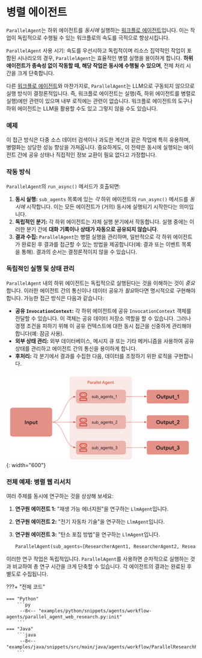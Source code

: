 # 병렬 에이전트

`ParallelAgent`는 하위 에이전트를 *동시에* 실행하는 [워크플로 에이전트](index.md)입니다. 이는 작업이 독립적으로 수행될 수 있는 워크플로의 속도를 극적으로 향상시킵니다.

`ParallelAgent` 사용 시기: 속도를 우선시하고 독립적이며 리소스 집약적인 작업이 포함된 시나리오의 경우, `ParallelAgent`는 효율적인 병렬 실행을 용이하게 합니다. **하위 에이전트가 종속성 없이 작동할 때, 해당 작업은 동시에 수행될 수 있으며**, 전체 처리 시간을 크게 단축합니다.

다른 [워크플로 에이전트](index.md)와 마찬가지로, `ParallelAgent`는 LLM으로 구동되지 않으므로 실행 방식이 결정론적입니다. 즉, 워크플로 에이전트는 실행(즉, 하위 에이전트를 병렬로 실행)에만 관련이 있으며 내부 로직에는 관련이 없습니다. 워크플로 에이전트의 도구나 하위 에이전트는 LLM을 활용할 수도 있고 그렇지 않을 수도 있습니다.

### 예제

이 접근 방식은 다중 소스 데이터 검색이나 과도한 계산과 같은 작업에 특히 유용하며, 병렬화는 상당한 성능 향상을 가져옵니다. 중요하게도, 이 전략은 동시에 실행되는 에이전트 간에 공유 상태나 직접적인 정보 교환이 필요 없다고 가정합니다.

### 작동 방식

`ParallelAgent`의 `run_async()` 메서드가 호출되면:

1.  **동시 실행:** `sub_agents` 목록에 있는 *각* 하위 에이전트의 `run_async()` 메서드를 *동시에* 시작합니다. 이는 모든 에이전트가 (거의) 동시에 실행되기 시작한다는 의미입니다.
2.  **독립적인 분기:** 각 하위 에이전트는 자체 실행 분기에서 작동합니다. 실행 중에는 이러한 분기 간에 **대화 기록이나 상태가 자동으로 공유되지 않습니다**.
3.  **결과 수집:** `ParallelAgent`는 병렬 실행을 관리하며, 일반적으로 각 하위 에이전트가 완료된 후 결과를 접근할 수 있는 방법을 제공합니다(예: 결과 또는 이벤트 목록을 통해). 결과의 순서는 결정론적이지 않을 수 있습니다.

### 독립적인 실행 및 상태 관리

`ParallelAgent` 내의 하위 에이전트는 독립적으로 실행된다는 것을 이해하는 것이 *중요*합니다. 이러한 에이전트 간의 통신이나 데이터 공유가 *필요*하다면 명시적으로 구현해야 합니다. 가능한 접근 방식은 다음과 같습니다:

*   **공유 `InvocationContext`:** 각 하위 에이전트에 공유 `InvocationContext` 객체를 전달할 수 있습니다. 이 객체는 공유 데이터 저장소 역할을 할 수 있습니다. 그러나 경쟁 조건을 피하기 위해 이 공유 컨텍스트에 대한 동시 접근을 신중하게 관리해야 합니다(예: 잠금 사용).
*   **외부 상태 관리:** 외부 데이터베이스, 메시지 큐 또는 기타 메커니즘을 사용하여 공유 상태를 관리하고 에이전트 간의 통신을 용이하게 합니다.
*   **후처리:** 각 분기에서 결과를 수집한 다음, 데이터를 조정하기 위한 로직을 구현합니다.

![병렬 에이전트](../../assets/parallel-agent.png){: width="600"}

### 전체 예제: 병렬 웹 리서치

여러 주제를 동시에 연구하는 것을 상상해 보세요:

1.  **연구원 에이전트 1:** "재생 가능 에너지원"을 연구하는 `LlmAgent`입니다.
2.  **연구원 에이전트 2:** "전기 자동차 기술"을 연구하는 `LlmAgent`입니다.
3.  **연구원 에이전트 3:** "탄소 포집 방법"을 연구하는 `LlmAgent`입니다.

    ```py
    ParallelAgent(sub_agents=[ResearcherAgent1, ResearcherAgent2, ResearcherAgent3])
    ```

이러한 연구 작업은 독립적입니다. `ParallelAgent`를 사용하면 순차적으로 실행하는 것과 비교하여 총 연구 시간을 크게 단축할 수 있습니다. 각 에이전트의 결과는 완료된 후 별도로 수집됩니다.

???+ "전체 코드"

    === "Python"
        ```py
         --8<-- "examples/python/snippets/agents/workflow-agents/parallel_agent_web_research.py:init"
        ```
    === "Java"
        ```java
         --8<-- "examples/java/snippets/src/main/java/agents/workflow/ParallelResearchPipeline.java:full_code"
        ```